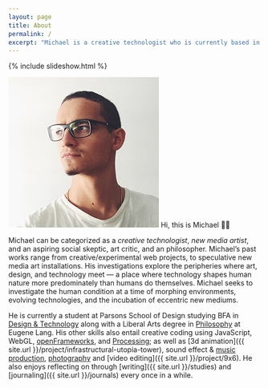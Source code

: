 ```yaml
---
layout: page
title: About
permalink: /
excerpt: "Michael is a creative technologist who is currently based in New York. His focus is in new media art installations, as well as interaction design."
---
```


{% include slideshow.html %}

<p><img src="assets/img/head.jpg" id="portrait" alt="" /> Hi, this is Michael 👋🏼</p>

Michael can be categorized as a *creative technologist*, *new media artist*, and an aspiring social skeptic, art critic, and an philosopher. Michael’s past works range from creative/experimental web projects, to speculative new media art installations. His investigations explore the peripheries where art, design, and technology meet — a place where technology shapes human nature more predominately than humans do themselves. Michael seeks to investigate the human condition at a time of morphing environments, evolving technologies, and the incubation of eccentric new mediums.

He is currently a student at Parsons School of Design studying BFA in [Design & Technology](http://www.newschool.edu/parsons/bfa-design-technology/) along with a Liberal Arts degree in [Philosophy](http://www.newschool.edu/lang/philosophy/) at Eugene Lang. His other skills also entail creative coding using JavaScript, WebGL, [openFrameworks](http://openframeworks.cc/), and [Processing](https://processing.org/); as well as [3d animation]({{ site.url }}/project/infrastructural-utopia-tower), sound effect & [music production](https://soundcloud.com/mixania), [photography](https://www.flickr.com/photos/mixania) and [video editing]({{ site.url }}/project/9x6). He also enjoys reflecting on through [writing]({{ site.url }}/studies) and [journaling]({{ site.url }}/journals) every once in a while.

